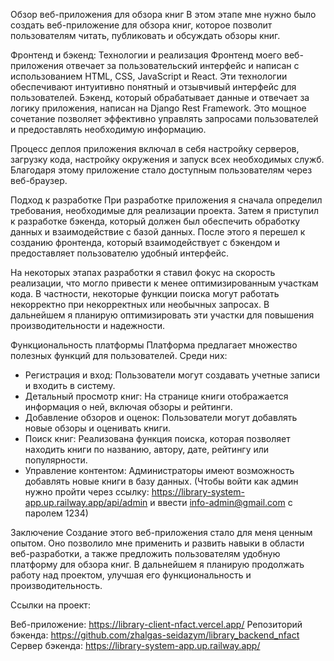 Обзор веб-приложения для обзора книг
В этом этапе мне нужно было создать веб-приложение для обзора книг, которое позволит пользователям читать, публиковать и обсуждать обзоры книг.

Фронтенд и бэкенд: Технологии и реализация
Фронтенд моего веб-приложения отвечает за пользовательский интерфейс и написан с использованием HTML, CSS, JavaScript и React. Эти технологии обеспечивают интуитивно понятный и отзывчивый интерфейс для пользователей. Бэкенд, который обрабатывает данные и отвечает за логику приложения, написан на Django Rest Framework. Это мощное сочетание позволяет эффективно управлять запросами пользователей и предоставлять необходимую информацию.

Процесс деплоя приложения включал в себя настройку серверов, загрузку кода, настройку окружения и запуск всех необходимых служб. Благодаря этому приложение стало доступным пользователям через веб-браузер.

Подход к разработке
При разработке приложения я сначала определил требования, необходимые для реализации проекта. Затем я приступил к разработке бэкенда, который должен был обеспечить обработку данных и взаимодействие с базой данных. После этого я перешел к созданию фронтенда, который взаимодействует с бэкендом и предоставляет пользователю удобный интерфейс.

На некоторых этапах разработки я ставил фокус на скорость реализации, что могло привести к менее оптимизированным участкам кода. В частности, некоторые функции поиска могут работать некорректно при некорректных или необычных запросах. В дальнейшем я планирую оптимизировать эти участки для повышения производительности и надежности.

Функциональность платформы
Платформа предлагает множество полезных функций для пользователей. Среди них:

 - Регистрация и вход: Пользователи могут создавать учетные записи и входить в систему.
 - Детальный просмотр книг: На странице книги отображается информация о ней, включая обзоры и рейтинги.
 - Добавление обзоров и оценок: Пользователи могут добавлять новые обзоры и оценивать книги.
 - Поиск книг: Реализована функция поиска, которая позволяет находить книги по названию, автору, дате, рейтингу или популярности.
 - Управление контентом: Администраторы имеют возможность добавлять новые книги в базу данных.
   (Чтобы войти как админ нужно пройти через ссылку: https://library-system-app.up.railway.app/api/admin
    и ввести info-admin@gmail.com с паролем 1234)
   
Заключение
Создание этого веб-приложения стало для меня ценным опытом. Оно позволило мне применить и развить навыки в области веб-разработки, а также предложить пользователям удобную платформу для обзора книг. В дальнейшем я планирую продолжать работу над проектом, улучшая его функциональность и производительность.

Ссылки на проект:

Веб-приложение: https://library-client-nfact.vercel.app/
Репозиторий бэкенда: https://github.com/zhalgas-seidazym/library_backend_nfact
Сервер бэкенда: https://library-system-app.up.railway.app/
